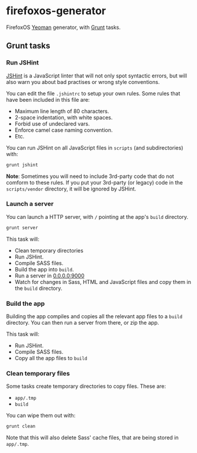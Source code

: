 # firefoxos-generator

FirefoxOS [Yeoman](http://www.yeoman.io) generator, with
[Grunt](http://www.gruntjs.com/) tasks.

## Grunt tasks

### Run JSHint

[JSHint](http://www.jshint.com) is a JavaScript linter that will not
only spot syntactic errors, but will also warn you about bad practises
or wrong style conventions.

You can edit the file `.jshintrc` to setup your own rules. Some rules
that have been included in this file are:

- Maximum line length of 80 characters.
- 2-space indentation, with white spaces.
- Forbid use of undeclared vars.
- Enforce camel case naming convention.
- Etc.

You can run JSHint on all JavaScript files in `scripts` (and
subdirectories) with:

```bash
grunt jshint
```

**Note**: Sometimes you will need to include 3rd-party code that do not
comform to these rules. If you put your 3rd-party (or legacy) code in
the `scripts/vendor` directory, it will be ignored by JSHint.

### Launch a server

You can launch a HTTP server, with `/` pointing at the app's `build`
directory.

```bash
grunt server
```

This task will:

  - Clean temporary directories
  - Run JSHint.
  - Compile SASS files.
  - Build the app into `build`.
  - Run a server in [0.0.0.0:9000](http://0.0.0.0:9000)
  - Watch for changes in Sass, HTML and JavaScript files and copy
    them in the `build` directory.

### Build the app

Building the app compiles and copies all the relevant app files to
a `build` directory. You can then run a server from there, or zip the
app.

This task will:

- Run JSHint.
- Compile SASS files.
- Copy all the app files to `build`

### Clean temporary files

Some tasks create temporary directories to copy files. These are:

- `app/.tmp`
- `build`

You can wipe them out with:

```bash
grunt clean
```

Note that this will also delete Sass' cache files, that are being stored
in `app/.tmp`.


